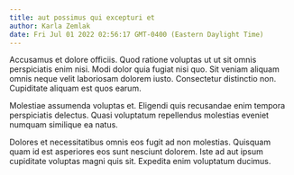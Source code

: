```yaml
---
title: aut possimus qui excepturi et
author: Karla Zemlak
date: Fri Jul 01 2022 02:56:17 GMT-0400 (Eastern Daylight Time)
---
```

Accusamus et dolore officiis. Quod ratione voluptas ut ut sit omnis perspiciatis enim nisi. Modi dolor quia fugiat nisi quo. Sit veniam aliquam omnis neque velit laboriosam dolorem iusto. Consectetur distinctio non. Cupiditate aliquam est quos earum.

 Molestiae assumenda voluptas et. Eligendi quis recusandae enim tempora perspiciatis delectus. Quasi voluptatum repellendus molestias eveniet numquam similique ea natus.

 Dolores et necessitatibus omnis eos fugit ad non molestias. Quisquam quam id est asperiores eos sunt nesciunt dolorem. Iste ad aut ipsum cupiditate voluptas magni quis sit. Expedita enim voluptatum ducimus.